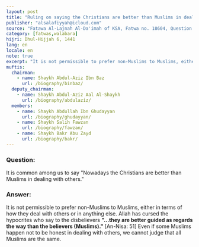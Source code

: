```yaml
---
layout: post
title: "Ruling on saying the Christians are better than Muslims in dealings"
publisher: "alsalafiyyah@icloud.com"
source: "Fatawa Al-Lajnah Al-Da'imah of KSA, Fatwa no. 18604, Question 1"
category: [fatwas,walabara]
hijri: Dhul-Hijjah 6, 1441
lang: en
locale: en
note: true
excerpt: "It is not permissible to prefer non-Muslims to Muslims, either in terms of how they deal with others or in anything else."
muftis:
  chairman: 
    - name: Shaykh Abdul-Aziz Ibn Baz
      url: /biography/binbaz/
  deputy_chairman:
    - name: Shaykh Abdul-Aziz Aal Al-Shaykh
      url: /biography/abdulaziz/
  members: 
    - name: Shaykh Abdullah Ibn Ghudayyan
      url: /biography/ghudayyan/
    - name: Shaykh Salih Fawzan
      url: /biography/fawzan/
    - name: Shaykh Bakr Abu Zayd
      url: /biography/bakr/
---
```


### Question: 
 
It is common among us to say "Nowadays the Christians are better than Muslims in dealing with others."
 
### Answer:

It is not permissible to prefer non-Muslims to Muslims, either in terms of how they deal with others or in anything else. Allah has cursed the hypocrites who say to the disbelievers **"...they are better guided as regards the way than the believers (Muslims)."** [An-Nisa: 51] Even if some Muslims happen not to be honest in dealing with others, we cannot judge that all Muslims are the same.
